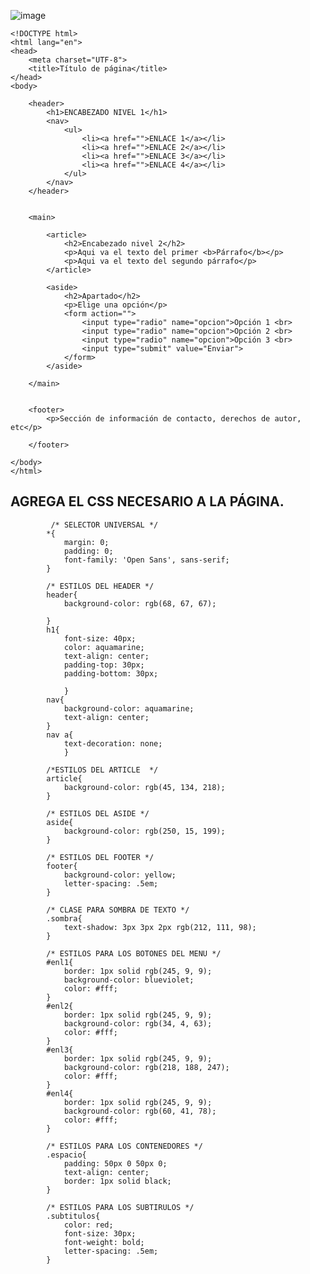 ![image](https://user-images.githubusercontent.com/91554777/165175601-f95d8714-091a-4687-a21b-70a75beae3ea.png)

    <!DOCTYPE html>
    <html lang="en">
    <head>
        <meta charset="UTF-8">
        <title>Título de página</title>
    </head>
    <body>

        <header>
            <h1>ENCABEZADO NIVEL 1</h1>
            <nav>
                <ul>
                    <li><a href="">ENLACE 1</a></li>
                    <li><a href="">ENLACE 2</a></li>
                    <li><a href="">ENLACE 3</a></li>
                    <li><a href="">ENLACE 4</a></li>
                </ul>
            </nav>
        </header>


        <main>

            <article>
                <h2>Encabezado nivel 2</h2>
                <p>Aqui va el texto del primer <b>Párrafo</b></p>
                <p>Aqui va el texto del segundo párrafo</p>
            </article>

            <aside>
                <h2>Apartado</h2>
                <p>Elige una opción</p>
                <form action="">
                    <input type="radio" name="opcion">Opción 1 <br>
                    <input type="radio" name="opcion">Opción 2 <br>
                    <input type="radio" name="opcion">Opción 3 <br>
                    <input type="submit" value="Enviar">
                </form>
            </aside>

        </main>


        <footer>
            <p>Sección de información de contacto, derechos de autor, etc</p>

        </footer>

    </body>
    </html>


## AGREGA EL CSS NECESARIO A LA PÁGINA.


             /* SELECTOR UNIVERSAL */
            *{
                margin: 0;
                padding: 0;
                font-family: 'Open Sans', sans-serif;
            }

            /* ESTILOS DEL HEADER */
            header{
                background-color: rgb(68, 67, 67);
                
            }
            h1{
                font-size: 40px;
                color: aquamarine;
                text-align: center;
                padding-top: 30px; 
                padding-bottom: 30px;
                        
                }
            nav{
                background-color: aquamarine;
                text-align: center;
            }
            nav a{
                text-decoration: none;
                }

            /*ESTILOS DEL ARTICLE  */
            article{
                background-color: rgb(45, 134, 218);
            }

            /* ESTILOS DEL ASIDE */
            aside{
                background-color: rgb(250, 15, 199);
            }

            /* ESTILOS DEL FOOTER */
            footer{
                background-color: yellow;
                letter-spacing: .5em;
            }

            /* CLASE PARA SOMBRA DE TEXTO */
            .sombra{
                text-shadow: 3px 3px 2px rgb(212, 111, 98);
            }

            /* ESTILOS PARA LOS BOTONES DEL MENU */
            #enl1{
                border: 1px solid rgb(245, 9, 9);
                background-color: blueviolet;
                color: #fff;
            }
            #enl2{
                border: 1px solid rgb(245, 9, 9);
                background-color: rgb(34, 4, 63);
                color: #fff;
            }
            #enl3{
                border: 1px solid rgb(245, 9, 9);
                background-color: rgb(218, 188, 247);
                color: #fff;
            }
            #enl4{
                border: 1px solid rgb(245, 9, 9);
                background-color: rgb(60, 41, 78);
                color: #fff;
            }

            /* ESTILOS PARA LOS CONTENEDORES */
            .espacio{
                padding: 50px 0 50px 0;
                text-align: center;
                border: 1px solid black;
            }

            /* ESTILOS PARA LOS SUBTIRULOS */
            .subtitulos{
                color: red;
                font-size: 30px;
                font-weight: bold;
                letter-spacing: .5em;
            }
